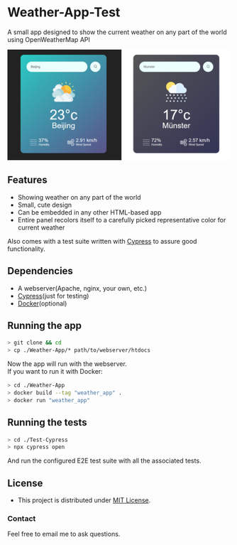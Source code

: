 # Weather-App-Test
A small app designed to show the current weather on any part of the world using OpenWeatherMap API

![App preview](/docs/app_preview.png)

## Features
* Showing weather on any part of the world
* Small, cute design
* Can be embedded in any other HTML-based app
* Entire panel recolors itself to a carefully picked representative color for current weather

Also comes with a test suite written with [Cypress](https://www.cypress.io/) to assure good functionality.

## Dependencies
* A webserver(Apache, nginx, your own, etc.)
* [Cypress](https://www.cypress.io/)(just for testing)
* [Docker](https://www.docker.com/)(optional)

## Running the app
```bash
> git clone && cd
> cp ./Weather-App/* path/to/webserver/htdocs
```
Now the app will run with the webserver.\
If you want to run it with Docker:
```bash
> cd ./Weather-App
> docker build --tag "weather_app" .
> docker run "weather_app"
```

## Running the tests
```bash
> cd ./Test-Cypress
> npx cypress open
```
And run the configured E2E test suite with all the associated tests.

## License

 * This project is distributed under [MIT License](LICENSE).

### Contact

Feel free to email me to ask questions.
